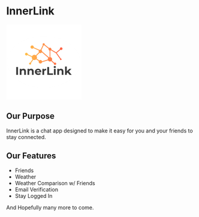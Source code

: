 # InnerLink

![InnerLink Logo](/logo/InnerLinkLogo2.png "Title")

## Our Purpose
InnerLink is a chat app designed to make it easy for you and your friends to stay connected. 

## Our Features
- Friends
- Weather
- Weather Comparison w/ Friends
- Email Verification
- Stay Logged In

And Hopefully many more to come.
